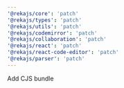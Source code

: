 ```yaml
---
'@rekajs/core': 'patch'
'@rekajs/types': 'patch'
'@rekajs/utils': 'patch'
'@rekajs/codemirror': 'patch'
'@rekajs/collaboration': 'patch'
'@rekajs/react': 'patch'
'@rekajs/react-code-editor': 'patch'
'@rekajs/parser': 'patch'
---
```


Add CJS bundle
